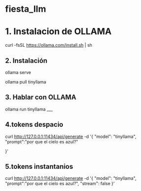 # fiesta_llm


# 1. Instalacion de OLLAMA
curl -fsSL https://ollama.com/install.sh | sh

## 2. Instalación 

ollama serve

ollama pull tinyllama


## 3. Hablar con OLLAMA
ollama run tinyllama ___

## 4.tokens despacio
curl http://127.0.0.1:11434/api/generate -d '{
  "model": "tinyllama",
  "prompt":"por que el cielo es azul?"
  
}'
## 5.tokens instantanios
curl http://127.0.0.1:11434/api/generate -d '{
  "model": "tinyllama",
  "prompt":"por que el cielo es azul?",
  "stream": false
}'
